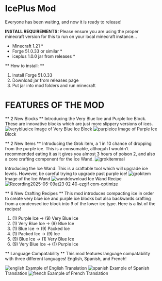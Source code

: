 # IcePlus Mod

Everyone has been waiting, and now it is ready to release!

**INSTALL REQUIREMENTS:** Please ensure you are using the proper minecraft version for this to run on your local minecraft instance...
* Minecraft 1.21 *
* Forge 51.0.33 or similar *
* iceplus 1.0.0 jar from releases *

** How to install: **
1. Install Forge 51.0.33
2. Download jar from releases page
3. Put jar into mod folders and run minecraft



# FEATURES OF THE MOD 

** 2 New Blocks **
Introducing the Very Blue Ice and Purple Ice Block. These are innovative blocks which are just more slippery versions of ices.
![veryblueice](https://github.com/user-attachments/assets/ae27d2be-92d4-4e49-8409-315b722ce172)
Image of Very Blue Ice Block
![purpleice](https://github.com/user-attachments/assets/8c35c2ce-e364-4869-8d5e-cd49f450bf2d)
Image of Purple Ice Block

** 2 New Items **
Introducing the Grok item, a 1 in 10 chance of dropping from the purple ice. This is a consumable, althoguh I wouldn't recommended eating it as it gives you almost 3 hours of poison 2, and also a core crafting component for the Ice Wand.
![grokitemreal](https://github.com/user-attachments/assets/7b6365e7-6056-40ff-b573-2a5ce092ea6a)

Introducing the Ice Wand. This is a craftable tool which will upgrade ice levels. However, be careful trying to upgrade past purple ice!
![grokitem](https://github.com/user-attachments/assets/0348388c-4324-43da-a9c9-06859174979e)
Image of the Ice Wand
![wanddownload](https://github.com/user-attachments/assets/f9e82032-4e80-484a-a975-640200bef5b0)
Ice Wand Recipe
![Recording2025-06-09at23 02 40-ezgif com-optimize](https://github.com/user-attachments/assets/5cb4b94d-efe4-4ca2-acc6-7204d3b9c7d6)

** 6 New Crafting Recipes **
This mod introduces compacting ice in order to create very blue ice and purple ice blocks but also backwards crafting from a condensed ice block into 9 of the lower ice type. Here is a list of the recipes!

1. (1) Purple Ice -> (9) Very Blue Ice
2. (1) Very Blue Ice -> (9) Blue Ice
3. (1) Blue Ice -> (9) Packed Ice
4. (1) Packed Ice -> (9) Ice
5. (9) Blue Ice -> (1) Very Blue Ice
6. (9) Very Blue Ice -> (1) Purple Ice

** Language Compatability **
This mod features language compatability with three different languages! English, Spanish, and French!

![english](https://github.com/user-attachments/assets/b1b96336-cfb2-4783-b170-3c7ba5599c71)
Example of English Translation
![spanish](https://github.com/user-attachments/assets/2a52e9e3-c9b8-41bb-9eed-46cafadf1f91)
Example of Spanish Translation
![french](https://github.com/user-attachments/assets/62eb5560-2cdc-45ae-bcae-4941c4f688ae)
Example of French Translation
